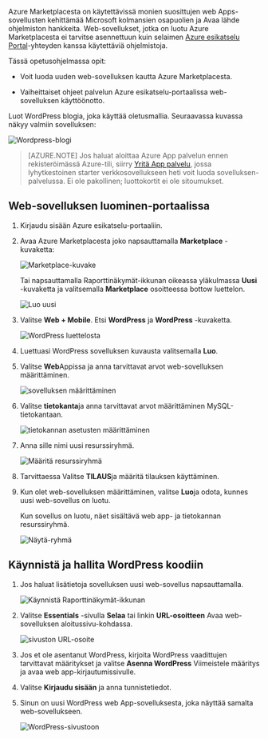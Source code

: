 Azure Marketplacesta on käytettävissä monien suosittujen web Apps-sovellusten kehittämää Microsoft kolmansien osapuolien ja Avaa lähde ohjelmiston hankkeita. Web-sovellukset, jotka on luotu Azure Marketplacesta ei tarvitse asennettuun kuin selaimen [Azure esikatselu Portal](http://go.microsoft.com/fwlink/?LinkId=529715)-yhteyden kanssa käytettäviä ohjelmistoja. 

Tässä opetusohjelmassa opit:

- Voit luoda uuden web-sovelluksen kautta Azure Marketplacesta.

- Vaiheittaiset ohjeet palvelun Azure esikatselu-portaalissa web-sovelluksen käyttöönotto.
 
Luot WordPress blogia, joka käyttää oletusmallia. Seuraavassa kuvassa näkyy valmiin sovelluksen:


![Wordpress-blogi][13]

>[AZURE.NOTE] Jos haluat aloittaa Azure App palvelun ennen rekisteröimässä Azure-tili, siirry [Yritä App palvelu](http://go.microsoft.com/fwlink/?LinkId=523751), jossa lyhytkestoinen starter verkkosovellukseen heti voit luoda sovelluksen-palvelussa. Ei ole pakollinen; luottokortit ei ole sitoumukset.

## <a name="create-a-web-app-in-the-portal"></a>Web-sovelluksen luominen-portaalissa

1. Kirjaudu sisään Azure esikatselu-portaaliin.

2. Avaa Azure Marketplacesta joko napsauttamalla **Marketplace** -kuvaketta:

    ![Marketplace-kuvake][marketplace]

    Tai napsauttamalla Raporttinäkymät-ikkunan oikeassa yläkulmassa **Uusi** -kuvaketta ja valitsemalla **Marketplace** osoitteessa bottow luettelon.
    
    ![Luo uusi][5]
    
3. Valitse **Web + Mobile**. Etsi **WordPress** ja **WordPress** -kuvaketta.

    ![WordPress luettelosta][7]
    
5. Luettuasi WordPress sovelluksen kuvausta valitsemalla **Luo**.

6. Valitse **Web**Appissa ja anna tarvittavat arvot web-sovelluksen määrittäminen.
    
    ![sovelluksen määrittäminen][8]

7. Valitse **tietokanta**ja anna tarvittavat arvot määrittäminen MySQL-tietokantaan. 

    ![tietokannan asetusten määrittäminen][database]

8. Anna sille nimi uusi resurssiryhmä.

    ![Määritä resurssiryhmä][groupname]

8. Tarvittaessa Valitse **TILAUS**ja määritä tilauksen käyttäminen. 

7. Kun olet web-sovelluksen määrittäminen, valitse **Luo**ja odota, kunnes uusi web-sovellus on luotu.

   Kun sovellus on luotu, näet sisältävä web app- ja tietokannan resurssiryhmä.

   ![Näytä-ryhmä][resourcegroup]

## <a name="launch-and-manage-your-wordpress-web-app"></a>Käynnistä ja hallita WordPress koodiin
    
1. Jos haluat lisätietoja sovelluksen uusi web-sovellus napsauttamalla.

    ![Käynnistä Raporttinäkymät-ikkunan][10]

2. Valitse **Essentials** -sivulla **Selaa** tai linkin **URL-osoitteen** Avaa web-sovelluksen aloitussivu-kohdassa.

    ![sivuston URL-osoite][browse]

3. Jos et ole asentanut WordPress, kirjoita WordPress vaadittujen tarvittavat määritykset ja valitse **Asenna WordPress** Viimeistele määritys ja avaa web app-kirjautumissivulle.

4. Valitse **Kirjaudu sisään** ja anna tunnistetiedot.  

5. Sinun on uusi WordPress web App-sovelluksesta, joka näyttää samalta web-sovellukseen.    

    ![WordPress-sivustoon][13]






[5]: ./media/website-from-gallery/start-marketplace.png
[6]: ./media/website-from-gallery/wordpressgallery-02.png
[7]: ./media/website-from-gallery/search-web-app.png
[8]: ./media/website-from-gallery/set-web-app.png
[9]: ./media/website-from-gallery/wordpressgallery-05.png
[10]: ./media/website-from-gallery/select-web.png
[13]: ./media/website-from-gallery/wordpressgallery-09.png
[webapps]: ./media/website-from-gallery/selectwebapps.png
[database]: ./media/website-from-gallery/set-db.png
[resourcegroup]: ./media/website-from-gallery/show-rg.png
[browse]: ./media/website-from-gallery/browse-web.png
[marketplace]: ./media/website-from-gallery/marketplace-icon.png
[groupname]: ./media/website-from-gallery/set-rg.png
